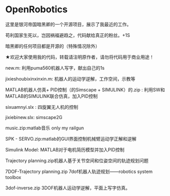 # OpenRobotics
这里是银河帝国暗黑卿的一个开源项目，展示了我最近的工作。

苟利国家生死以，岂因祸福避趋之，代码献给真正的粉丝。+1S

暗黑卿的任何项目都是开源的（特殊情况除外）

★欢迎大家使用我的代码，转载请注明原作者，请勿将代码用于商业用途！


new.m:
利用puma560机器人写字，献出自己的1s

jixieshoubixinxinxin.m:
机器人的运动学逆解，工作空间，示教等

MATLAB机器人仿真+ PID控制（的Simscape + SIMULINK）的.zip	:
利用SW和MATLAB的SIMULINK联合仿真，加入PID控制

sixuamnyi.slx	:
四旋翼无人机的控制

jixiebinew.slx:
simscape2G

music.zip:matlab音乐 only my railgun

SPK  -  SERVO.zip:matlab的GUI界面控制机械臂运动学正解和逆解

Simulink Model:
MATLAB对于电机简历模型并加入PID控制

Trajectory planning.zip机器人基于关节空间和位姿空间的轨迹规划问题

7DOF-Trajectory planning.zip 7dof机器人轨迹规划——robotics system toolbox

3dof-inverse.zip	3DOF机器人运动学逆解，平面上写字仿真。
